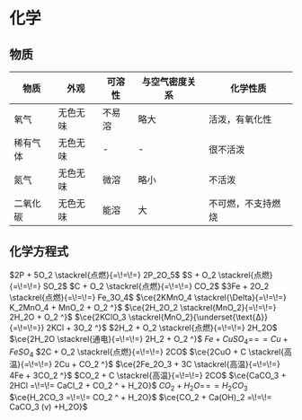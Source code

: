 # 化学

## 物质

| 物质     | 外观     | 可溶性 | 与空气密度关系 | 化学性质           |
|----------|----------|--------|----------------|--------------------|
| 氧气     | 无色无味 | 不易溶 | 略大           | 活泼，有氧化性     |
| 稀有气体 | 无色无味 | -      | -              | 很不活泼           |
| 氮气     | 无色无味 | 微溶   | 略小           | 不活泼             |
| 二氧化碳 | 无色无味 | 能溶   | 大             | 不可燃，不支持燃烧 |

## 化学方程式

$2P + 5O_2 \stackrel{点燃}{=\!=\!=} 2P_2O_5$
$S + O_2 \stackrel{点燃}{=\!=\!=} SO_2$
$C + O_2 \stackrel{点燃}{=\!=\!=} CO_2$
$3Fe + 2O_2 \stackrel{点燃}{=\!=\!=} Fe_3O_4$
$\ce{2KMnO_4 \stackrel{\Delta}{=\!=\!=} K_2MnO_4 + MnO_2 + O_2 ^}$
$\ce{2H_2O_2 \stackrel{MnO_2}{=\!=\!=} 2H_2O + O_2 ^}$
$\ce{2KClO_3 \stackrel{MnO_2}{\underset{\text{Δ}}{=\!=\!=}} 2KCl + 3O_2 ^}$
$2H_2 + O_2 \stackrel{点燃}{=\!=\!=} 2H_2O$
$\ce{2H_2O \stackrel{通电}{=\!=\!=} 2H_2 + O_2 ^}$
$Fe + CuSO_4 =\!=\!= Cu + FeSO_4$
$2C + O_2 \stackrel{点燃}{=\!=\!=} 2CO$
$\ce{2CuO + C \stackrel{高温}{=\!=\!=} 2Cu + CO_2 ^}$
$\ce{2Fe_2O_3 + 3C \stackrel{高温}{=\!=\!=} 4Fe + 3CO_2 ^}$
$CO_2 + C \stackrel{高温}{=\!=\!=} 2CO$
$\ce{CaCO_3 + 2HCl =\!=\!= CaCl_2 + CO_2 ^ + H_2O}$
$CO_2 + H_2O =\!=\!= H_2CO_3$
$\ce{H_2CO_3 =\!=\!= CO_2 ^ + H_2O}$
$\ce{CO_2 + Ca(OH)_2 =\!=\!= CaCO_3 (v) +H_2O}$

